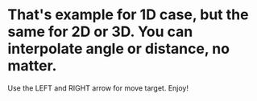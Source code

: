 # That's example for 1D case, but the same for 2D or 3D. You can interpolate angle or distance, no matter.
Use the LEFT and RIGHT arrow for move target.
Enjoy!
